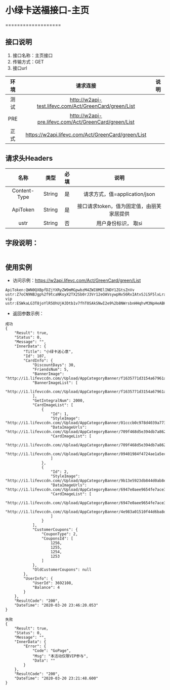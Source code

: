 # 小绿卡送福接口-主页
===================


## **接口说明**

1. 接口名称：主页接口
2. 传输方式：GET
3. 接口url

| **环境** | **请求连接** | **说明** |
| :-------: | :----------: | :---: |
| 测试|http://w2api-test.lifevc.com/Act/GreenCard/green/List | 
| PRE|http://w2api-pre.lifevc.com/Act/GreenCard/green/List |   
| 正式|https://w2api.lifevc.com/Act/GreenCard/green/List | 

## **请求头Headers**

| **名称** | **类型** | **必填** | **说明** |
| :-------: 	 | :----: | :------:  | :---: |
| Content-Type    	 | String |  是    | 请求方式，值=application/json
| ApiToken    	 | String |  是    | 接口请求token，值为固定值，由丽芙家居提供
| ustr    	 | String |  否    | 用户身份标识， 取si

## **字段说明：**
```
```

## **使用实例**

* 访问示例：https://w2api.lifevc.com/Act/GreenCard/green/List
```
ApiToken:QWN0QXBpfDZjYXRyZW9mMGpwbzM4ZWI0MElINDY1ZGtsZnVv
ustr:Z7oCN9NBJgp%2f9tcaNKoyX2TX2Sb0rJ3Vr12eOAVsywpNv56RxIAtvSJi5F5lxLraOT6%2fNEDZpJA%3d
vip
ustr:ESWkaLG3T8joYlR5OhUjHJDtb1v7fhT0SAkSNwI2e9%2b8NWrsbnHHqhvM3NpHeABHhgmLg9vA51Q%3d
```
* 返回参数示例：

```
成功
{
    "Result": true,
    "Status": 0,
    "Message": "",
    "InnerData": {
        "Title": "小绿卡送心意",
        "Id": 107,
        "CardInfo": {
            "DiscountDays": 30,
            "FriendsNum": 5,
            "BannerImage": "http://i1.lifevccdn.com//Upload/AppCategoryBanner/f1635771d3154a67961a3a5e9c4a7bf9.png",
            "BannerImageList": [
                "http://i1.lifevccdn.com//Upload/AppCategoryBanner/f1635771d3154a67961a3a5e9c4a7bf9.png"
            ],
            "GetIntegralNum": 2000,
            "CardImageList": [
                {
                    "Id": 1,
                    "StyleImage": "http://i1.lifevccdn.com//Upload/AppCategoryBanner/01cccb0c978d4039a7730c4bdae1e713.jpg",
                    "DataImageUrls": "http://i1.lifevccdn.com//Upload/AppCategoryBanner/709f468d5e394db7a862e2fa986e89de.png,http://i1.lifevccdn.com//Upload/AppCategoryBanner/09401984f4724ae1a5ec8e1b416c8e0f.png",
                    "CardImageList": [
                        "http://i1.lifevccdn.com//Upload/AppCategoryBanner/709f468d5e394db7a862e2fa986e89de.png",
                        "http://i1.lifevccdn.com//Upload/AppCategoryBanner/09401984f4724ae1a5ec8e1b416c8e0f.png"
                    ]
                },
                {
                    "Id": 2,
                    "StyleImage": "http://i1.lifevccdn.com//Upload/AppCategoryBanner/9b13e5923db844d0ab8e37509423a355.jpg",
                    "DataImageUrls": "http://i1.lifevccdn.com//Upload/AppCategoryBanner/6947e0aee9654fe7ace353aae5fc81ee.png,http://i1.lifevccdn.com//Upload/AppCategoryBanner/4e983a01510f44d6ba8d816652d1a6f8.png",
                    "CardImageList": [
                        "http://i1.lifevccdn.com//Upload/AppCategoryBanner/6947e0aee9654fe7ace353aae5fc81ee.png",
                        "http://i1.lifevccdn.com//Upload/AppCategoryBanner/4e983a01510f44d6ba8d816652d1a6f8.png"
                    ]
                }
            ],
            "CustomerCoupons": {
                "CouponType": 2,
                "CouponsId": [
                    1256,
                    1255,
                    1254,
                    1253
                ]
            },
            "OldCustomerCoupons": null
        },
        "UserInfo": {
            "UserId": 3692108,
            "Balance": 4
        }
    },
    "ResultCode": "200",
    "DateTime": "2020-03-20 23:46:20.053"
}

```

```
失败
{
    "Result": true,
    "Status": 0,
    "Message": "",
    "InnerData": {
        "Error": {
            "Code": "GoPage",
            "Msg": "本活动仅限VIP参与",
            "Data": ""
        }
    },
    "ResultCode": "200",
    "DateTime": "2020-03-20 23:21:48.600"
}

```


